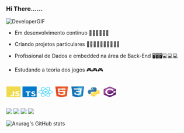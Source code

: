 ###  Hi There...... 

![DeveloperGIF](https://github.com/user-attachments/assets/5da1e05a-b61d-4a35-b858-66226d0bc7e8)

- Em desenvolvimento continuo 🧑‍🎓🧑‍🎓🧑‍🎓

- Criando projetos particulares 👨‍💻👨‍💻👨‍💻👨‍💻👨‍💻

- Profissional de Dados e embedded na área de Back-End 🖥️🖥️🖥️💻💻💻

- Estudando a teoria dos jogos 🎮🎮🎮

<div style="display: inline_block"><br>
  <img align="center" alt="JSCJR-Js" height="30" width="40" src="https://raw.githubusercontent.com/devicons/devicon/master/icons/javascript/javascript-plain.svg">
  <img align="center" alt="JSCJR-Ts" height="30" width="40" src="https://raw.githubusercontent.com/devicons/devicon/master/icons/typescript/typescript-plain.svg">
  <img align="center" alt="JSCJR-Node" height="30" width="40" src="https://raw.githubusercontent.com/devicons/devicon/master/icons/react/react-original.svg">
  <img align="center" alt="JSCJR-HTML" height="30" width="40" src="https://raw.githubusercontent.com/devicons/devicon/master/icons/html5/html5-original.svg">
  <img align="center" alt="JSCJR-CSS" height="30" width="40" src="https://raw.githubusercontent.com/devicons/devicon/master/icons/css3/css3-original.svg">
  <img align="center" alt="JSCJR-Python" height="30" width="40" src="https://raw.githubusercontent.com/devicons/devicon/master/icons/python/python-original.svg">
  <img align="center" alt="JSCJR-Csharp" height="30" width="40" src="https://raw.githubusercontent.com/devicons/devicon/master/icons/csharp/csharp-original.svg">
</div>
  
  ##
 
<div> 

  <a href="https://www.instagram.com/joaoscjr" target="_blank"><img src="https://img.shields.io/badge/-Instagram-%23E4405F?style=for-the-badge&logo=instagram&logoColor=white" target="_blank"></a>
 	 <a href="https://discord.gg/jscjr05" target="_blank"><img src="https://img.shields.io/badge/Discord-7289DA?style=for-the-badge&logo=discord&logoColor=white" target="_blank"></a> 
  <a href = "mailto:jscjr2020@gmail.com"><img src="https://img.shields.io/badge/-Gmail-%23333?style=for-the-badge&logo=gmail&logoColor=white" target="_blank"></a>
  <a href="https://www.linkedin.com/in/rafaella-ballerini-45875016a" target="_blank"><img src="https://img.shields.io/badge/-LinkedIn-%230077B5?style=for-the-badge&logo=linkedin&logoColor=white" target="_blank"></a> 
  
</div>

<!-- [![Anurag's GitHub stats](https://github-readme-stats.vercel.app/api?username=jscjr05)](https://github.com/jscjr05/github-readme-stats)-->

![Anurag's GitHub stats](https://github-readme-stats.vercel.app/api?username=jscjr05&show_icons=true&theme=radical)
